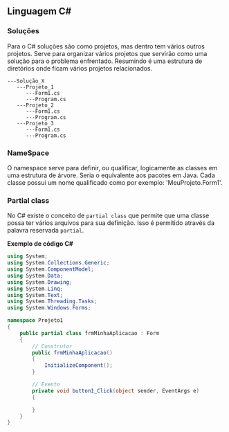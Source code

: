 ## Linguagem C#
  
### Soluções
  
Para o C# soluções são como projetos, mas dentro tem vários outros projetos. Serve para organizar vários projetos que servirão como uma solução para o problema enfrentado. Resumindo é uma estrutura de diretórios onde ficam vários projetos relacionados.  
  
```
---Solução_X
   ---Projeto_1
      ---Form1.cs
      ---Program.cs
   ---Projeto_2
      ---Form1.cs
      ---Program.cs   
   ---Projeto_3
      ---Form1.cs
      ---Program.cs   
```
   

### NameSpace
  
O namespace serve para definir, ou qualificar, logicamente as classes em uma estrutura de árvore. Seria o equivalente aos pacotes em Java. Cada classe possui um nome qualificado como por exemplo: 'MeuProjeto.Form1'.  
  

### Partial class
  
No C# existe o conceito de `partial class` que permite que uma classe possa ter vários arquivos para sua definição. Isso é permitido através da palavra reservada `partial`.  
  
**Exemplo de código C#**
  
```cs
using System;
using System.Collections.Generic;
using System.ComponentModel;
using System.Data;
using System.Drawing;
using System.Linq;
using System.Text;
using System.Threading.Tasks;
using System.Windows.Forms;

namespace Projeto1
{
    public partial class frmMinhaAplicacao : Form
    {
        // Construtor
        public frmMinhaAplicacao()
        {
            InitializeComponent();
        }

        // Evento
        private void button1_Click(object sender, EventArgs e)
        {

        }
    }
}

```